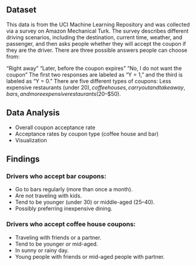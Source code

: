 ## Dataset
This data is from the UCI Machine Learning Repository and was collected via a survey on Amazon Mechanical Turk. The survey describes different driving scenarios, including the destination, current time, weather, and passenger, and then asks people whether they will accept the coupon if they are the driver. There are three possible answers people can choose from:

“Right away”
“Later, before the coupon expires”
“No, I do not want the coupon”
The first two responses are labeled as “Y = 1,” and the third is labeled as “Y = 0.” There are five different types of coupons: Less expensive restaurants (under $20), coffee houses, carryout and takeaway, bars, and more expensive restaurants ($20–$50).

## Data Analysis
* Overall coupon acceptance rate
* Acceptance rates by coupon type (coffee house and bar)
* Visualization

## Findings
### Drivers who accept bar coupons:
* Go to bars regularly (more than once a month).
* Are not traveling with kids.
* Tend to be younger (under 30) or middle-aged (25–40).
* Possibly preferring inexpensive dining.

### Drivers who accept coffee house coupons:
* Traveling with friends or a partner.
* Tend to be younger or mid-aged.
* In sunny or rainy day.
* Young people with friends or mid-aged people with partner.

